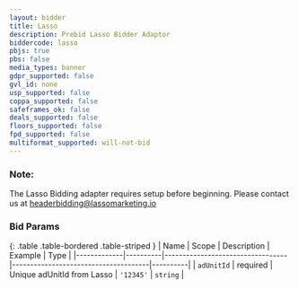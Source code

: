```yaml
---
layout: bidder
title: Lasso
description: Prebid Lasso Bidder Adaptor
biddercode: lasso
pbjs: true
pbs: false
media_types: banner
gdpr_supported: false
gvl_id: none
usp_supported: false
coppa_supported: false
safeframes_ok: false
deals_supported: false
floors_supported: false
fpd_supported: false
multiformat_supported: will-not-bid
---
```


### Note:
The Lasso Bidding adapter requires setup before beginning. Please contact us at headerbidding@lassomarketing.io

### Bid Params

{: .table .table-bordered .table-striped }
| Name        | Scope    | Description                      | Example                              | Type     |
|-------------|----------|----------------------------------|--------------------------------------|----------|
| `adUnitId`      | required | Unique adUnitId from Lasso         | `'12345'`    | `string` |
